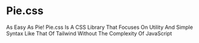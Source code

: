 # Pie.css
As Easy As Pie! Pie.css Is A CSS Library That Focuses On Utility And Simple Syntax Like That Of Tailwind Without The Complexity Of JavaScript

